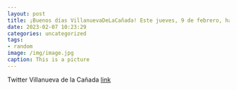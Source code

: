 ```yaml
---
layout: post
title: ¡Buenos días VillanuevaDeLaCañada! Este jueves, 9 de febrero, hay programadas dos sesiones del cuentacuentos “Pasito”, a cargo...
date: 2023-02-07 10:23:29
categories: uncategorized
tags:
- random
image: /img/image.jpg
caption: This is a picture
---
```

Twitter Villanueva de la Cañada [link](https://twitter.com/AytoVDLCanada/status/1622872548949086209)
